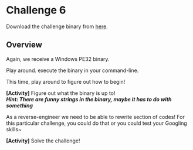 # Challenge 6

Download the challenge binary from [here](khaki.exe).

## Overview

Again, we receive a Windows PE32 binary.

Play around. execute the binary in your command-line.

This time, play around to figure out how to begin!

**[Activity]** Figure out what the binary is up to!  
***Hint: There are funny strings in the binary, maybe it has to do with something***

As a reverse-engineer we need to be able to rewrite section of codes! For this particular challenge, you could do that or you could test your Googling skills~

**[Activity]** Solve the challenge!
